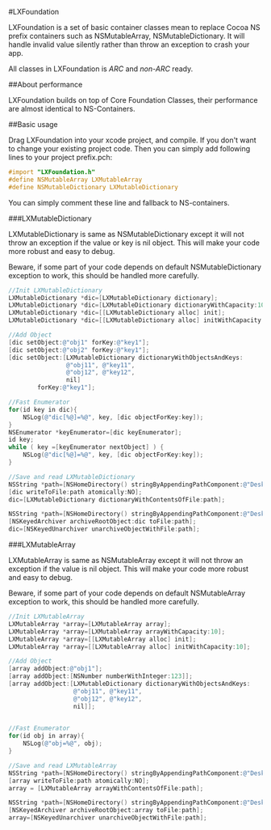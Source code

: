 #LXFoundation

LXFoundation is a set of basic container classes mean to replace Cocoa NS prefix containers such as NSMutableArray, NSMutableDictionary. It will handle invalid value silently rather than throw an exception to crash your app.

All classes in LXFoundation is *ARC* and *non-ARC* ready.

##About performance

LXFoundation builds on top of Core Foundation Classes, their performance are almost identical to NS-Containers. 

##Basic usage

Drag LXFoundation into your xcode project, and compile. If you don't want to change your existing project code. Then you can simply add following lines to your project prefix.pch:

```objective-c
#import "LXFoundation.h"
#define NSMutableArray LXMutableArray
#define NSMutableDictionary LXMutableDictionary
```
You can simply comment these line and fallback to NS-containers.

###LXMutableDictionary

LXMutableDictionary is same as NSMutableDictionary except it will not throw an exception if the value or key is nil object. This will make your code more robust and easy to debug. 

Beware, if some part of your code depends on default NSMutableDictionary exception to work, this should be handled more carefully. 

```objective-c
//Init LXMutableDictionary
LXMutableDictionary *dic=[LXMutableDictionary dictionary];
LXMutableDictionary *dic=[LXMutableDictionary dictionaryWithCapacity:10];
LXMutableDictionary *dic=[[LXMutableDictionary alloc] init];
LXMutableDictionary *dic=[[LXMutableDictionary alloc] initWithCapacity:10];

//Add Object
[dic setObject:@"obj1" forKey:@"key1"];
[dic setObject:@"obj2" forKey:@"key1"];
[dic setObject:[LXMutableDictionary dictionaryWithObjectsAndKeys:
				@"obj11", @"key11",
				@"obj12", @"key12",
				nil]
		forKey:@"key1"];

//Fast Enumerator
for(id key in dic){
	NSLog(@"dic[%@]=%@", key, [dic objectForKey:key]);
}
NSEnumerator *keyEnumerator=[dic keyEnumerator];
id key;
while ( key =[keyEnumerator nextObject] ) {
	NSLog(@"dic[%@]=%@", key, [dic objectForKey:key]);
}

//Save and read LXMutableDictionary
NSString *path=[NSHomeDirectory() stringByAppendingPathComponent:@"Desktop/testDic.plist"];
[dic writeToFile:path atomically:NO];
dic=[LXMutableDictionary dictionaryWithContentsOfFile:path];

NSString *path=[NSHomeDirectory() stringByAppendingPathComponent:@"Desktop/testDic.dat"];
[NSKeyedArchiver archiveRootObject:dic toFile:path];
dic=[NSKeyedUnarchiver unarchiveObjectWithFile:path];
```

###LXMutableArray

LXMutableArray is same as NSMutableArray except it will not throw an exception if the value is nil object. This will make your code more robust and easy to debug. 

Beware, if some part of your code depends on default NSMutableArray exception to work, this should be handled more carefully. 

```objective-c
//Init LXMutableArray
LXMutableArray *array=[LXMutableArray array];
LXMutableArray *array=[LXMutableArray arrayWithCapacity:10];
LXMutableArray *array=[[LXMutableArray alloc] init];
LXMutableArray *array=[[LXMutableArray alloc] initWithCapacity:10];

//Add Object
[array addObject:@"obj1"];
[array addObject:[NSNumber numberWithInteger:123]];
[array addObject:[LXMutableDictionary dictionaryWithObjectsAndKeys:
				  @"obj11", @"key11",
				  @"obj12", @"key12",
				  nil]];
				  

//Fast Enumerator
for(id obj in array){
	NSLog(@"obj=%@", obj);
}

//Save and read LXMutableArray
NSString *path=[NSHomeDirectory() stringByAppendingPathComponent:@"Desktop/array.plist"];
[array writeToFile:path atomically:NO];
array = [LXMutableArray arrayWithContentsOfFile:path];

NSString *path=[NSHomeDirectory() stringByAppendingPathComponent:@"Desktop/array.dat"];
[NSKeyedArchiver archiveRootObject:array toFile:path];
array=[NSKeyedUnarchiver unarchiveObjectWithFile:path];
```
